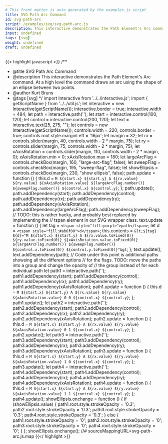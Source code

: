 ```yaml
---
# This front matter is auto generated by the examples.js script
title: SVG Path Arc Command
id: svg-path-arc
script: /examples/svg/svg-path-arc.js
description: This interactive demonstrates the Path Element's Arc command. At a high level the command draws an arc using the shape of an ellipse between two points.
input: undefined
tags: [svg]
weight: undefined
draft: undefined
---
```


{{< highlight javascript >}}
/**
* @title SVG Path Arc Command
* @description This interactive demonstrates the Path Element's Arc command. At a high level the command draws an arc using the shape of an ellipse between two points.
* @author Kurt Bruns
* @tags [svg]
*/
import Interactive from '../../interactive.js';
import { getScriptName } from '../../util.js';
let interactive = new Interactive(getScriptName());
interactive.border = true;
interactive.width = 484;
let path = interactive.path('');
let start = interactive.control(100, 120);
let control = interactive.control(200, 120);
let text = interactive.text(25, 275, "");
let controls = new Interactive(getScriptName());
controls.width = 220;
controls.border = true;
controls.root.style.marginLeft = '16px';
let margin = 32;
let rx = controls.slider(margin, 40, controls.width - 2 * margin, 75);
let ry = controls.slider(margin, 75, controls.width - 2 * margin, 75);
let xAxisRotation = controls.slider(margin, 110, controls.width - 2 * margin, 0);
xAxisRotation.min = 0;
xAxisRotation.max = 180;
let largeArcFlag = controls.checkBox(margin, 160, "large-arc-flag", false);
let sweepFlag = controls.checkBox(margin, 195, "sweep-flag", false);
let showEllipsis = controls.checkBox(margin, 230, "show ellipsis", false);
path.update = function () {
    this.d = `M ${start.x}
              ${start.y}
            A ${rx.value}
              ${ry.value}
              ${xAxisRotation.value}
              ${largeArcFlag.number()}
              ${sweepFlag.number()}
              ${control.x}
              ${control.y}`;
};
path.update();
path.addDependency(start);
path.addDependency(control);
path.addDependency(rx);
path.addDependency(ry);
path.addDependency(xAxisRotation);
path.addDependency(largeArcFlag);
path.addDependency(sweepFlag);
// TODO: this is rather hacky, and probably best replaced by implementing the
// tspan element in our SVG wrapper class.
text.update = function () {
    let tag = `<tspan style="fill:purple">path</tspan>`;
    let d = `<tspan style="fill:#ab6f00">d</tspan>`;
    this.contents = `&lt;${tag} ${d}="M ${start.x}
                                      ${start.y}
                                    A ${rx.value.toFixed(0)}
                                      ${ry.value.toFixed(0)}
                                      ${xAxisRotation.value.toFixed(0)}
                                      ${largeArcFlag.number()}
                                      ${sweepFlag.number()}
                                      ${control.x.toFixed(0)}
                                      ${control.y.toFixed(0)}"&gt`;
};
text.update();
text.addDependency(path);
// Code under this point is additional paths showsing all the different options
// for the flags. TODO: move the paths into a group and change the opacity of
// the group instead of for each individual path
let path1 = interactive.path('');
path1.addDependency(start);
path1.addDependency(control);
path1.addDependency(rx);
path1.addDependency(ry);
path1.addDependency(xAxisRotation);
path1.update = function () {
    this.d = `M ${start.x}
              ${start.y}
            A ${rx.value}
              ${ry.value}
              ${xAxisRotation.value}
              0
              0
              ${control.x}
              ${control.y}`;
};
path1.update();
let path2 = interactive.path('');
path2.addDependency(start);
path2.addDependency(control);
path2.addDependency(rx);
path2.addDependency(ry);
path2.addDependency(xAxisRotation);
path2.update = function () {
    this.d = `M ${start.x}
              ${start.y}
            A ${rx.value}
              ${ry.value}
              ${xAxisRotation.value}
              0
              1
              ${control.x}
              ${control.y}`;
};
path2.update();
let path3 = interactive.path('');
path3.addDependency(start);
path3.addDependency(control);
path3.addDependency(rx);
path3.addDependency(ry);
path3.addDependency(xAxisRotation);
path3.update = function () {
    this.d = `M ${start.x}
              ${start.y}
            A ${rx.value}
              ${ry.value}
              ${xAxisRotation.value}
              1
              0
              ${control.x}
              ${control.y}`;
};
path3.update();
let path4 = interactive.path('');
path4.addDependency(start);
path4.addDependency(control);
path4.addDependency(rx);
path4.addDependency(ry);
path4.addDependency(xAxisRotation);
path4.update = function () {
    this.d = `M ${start.x}
              ${start.y}
            A ${rx.value}
              ${ry.value}
              ${xAxisRotation.value}
              1
              1
              ${control.x}
              ${control.y}`;
};
path4.update();
showEllipsis.onchange = function () {
    if (showEllipsis.value) {
        path1.root.style.strokeOpacity = '0.3';
        path2.root.style.strokeOpacity = '0.3';
        path3.root.style.strokeOpacity = '0.3';
        path4.root.style.strokeOpacity = '0.3';
    }
    else {
        path1.root.style.strokeOpacity = '0';
        path2.root.style.strokeOpacity = '0';
        path3.root.style.strokeOpacity = '0';
        path4.root.style.strokeOpacity = '0';
    }
};
showEllipsis.onchange();
//# sourceMappingURL=svg-path-arc.js.map
{{</ highlight >}}

